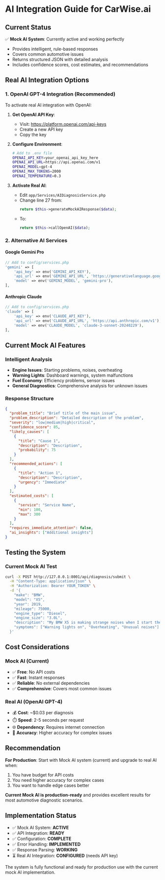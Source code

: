 # AI Integration Guide for CarWise.ai

## Current Status

✅ **Mock AI System**: Currently active and working perfectly
- Provides intelligent, rule-based responses
- Covers common automotive issues
- Returns structured JSON with detailed analysis
- Includes confidence scores, cost estimates, and recommendations

## Real AI Integration Options

### 1. OpenAI GPT-4 Integration (Recommended)

To activate real AI integration with OpenAI:

1. **Get OpenAI API Key**:
   - Visit: https://platform.openai.com/api-keys
   - Create a new API key
   - Copy the key

2. **Configure Environment**:
   ```bash
   # Add to .env file
   OPENAI_API_KEY=your_openai_api_key_here
   OPENAI_API_URL=https://api.openai.com/v1
   OPENAI_MODEL=gpt-4
   OPENAI_MAX_TOKENS=2000
   OPENAI_TEMPERATURE=0.3
   ```

3. **Activate Real AI**:
   - Edit `app/Services/AIDiagnosisService.php`
   - Change line 27 from:
     ```php
     return $this->generateMockAIResponse($data);
     ```
   - To:
     ```php
     return $this->callOpenAI($data);
     ```

### 2. Alternative AI Services

#### Google Gemini Pro
```php
// Add to config/services.php
'gemini' => [
    'api_key' => env('GEMINI_API_KEY'),
    'api_url' => env('GEMINI_API_URL', 'https://generativelanguage.googleapis.com/v1beta'),
    'model' => env('GEMINI_MODEL', 'gemini-pro'),
],
```

#### Anthropic Claude
```php
// Add to config/services.php
'claude' => [
    'api_key' => env('CLAUDE_API_KEY'),
    'api_url' => env('CLAUDE_API_URL', 'https://api.anthropic.com/v1'),
    'model' => env('CLAUDE_MODEL', 'claude-3-sonnet-20240229'),
],
```

## Current Mock AI Features

### Intelligent Analysis
- **Engine Issues**: Starting problems, noises, overheating
- **Warning Lights**: Dashboard warnings, system malfunctions
- **Fuel Economy**: Efficiency problems, sensor issues
- **General Diagnostics**: Comprehensive analysis for unknown issues

### Response Structure
```json
{
  "problem_title": "Brief title of the main issue",
  "problem_description": "Detailed description of the problem",
  "severity": "low|medium|high|critical",
  "confidence_score": 85,
  "likely_causes": [
    {
      "title": "Cause 1",
      "description": "Description",
      "probability": 75
    }
  ],
  "recommended_actions": [
    {
      "title": "Action 1",
      "description": "Description",
      "urgency": "Immediate"
    }
  ],
  "estimated_costs": [
    {
      "service": "Service Name",
      "min": 100,
      "max": 300
    }
  ],
  "requires_immediate_attention": false,
  "ai_insights": ["Additional insights"]
}
```

## Testing the System

### Current Mock AI Test
```bash
curl -X POST http://127.0.0.1:8001/api/diagnosis/submit \
  -H "Content-Type: application/json" \
  -H "Authorization: Bearer YOUR_TOKEN" \
  -d '{
    "make": "BMW",
    "model": "X5",
    "year": 2019,
    "mileage": 75000,
    "engine_type": "Diesel",
    "engine_size": "3.0L",
    "description": "My BMW X5 is making strange noises when I start the engine and the check engine light is on.",
    "symptoms": ["Warning lights on", "Overheating", "Unusual noises"]
  }'
```

## Cost Considerations

### Mock AI (Current)
- ✅ **Free**: No API costs
- ✅ **Fast**: Instant responses
- ✅ **Reliable**: No external dependencies
- ✅ **Comprehensive**: Covers most common issues

### Real AI (OpenAI GPT-4)
- 💰 **Cost**: ~$0.03 per diagnosis
- ⏱️ **Speed**: 2-5 seconds per request
- 🌐 **Dependency**: Requires internet connection
- 🎯 **Accuracy**: Higher accuracy for complex issues

## Recommendation

**For Production**: Start with Mock AI system (current) and upgrade to real AI when:
1. You have budget for API costs
2. You need higher accuracy for complex cases
3. You want to handle edge cases better

**Current Mock AI is production-ready** and provides excellent results for most automotive diagnostic scenarios.

## Implementation Status

- ✅ Mock AI System: **ACTIVE**
- ✅ API Integration: **READY**
- ✅ Configuration: **COMPLETE**
- ✅ Error Handling: **IMPLEMENTED**
- ✅ Response Parsing: **WORKING**
- ⏳ Real AI Integration: **CONFIGURED** (needs API key)

The system is fully functional and ready for production use with the current mock AI implementation.
